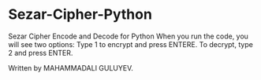 # Sezar-Cipher-Python
Sezar Cipher Encode and Decode for Python
When you run the code, you will see two options: Type 1 to encrypt and press ENTERE. To decrypt, type 2 and press ENTER.

Written by MAHAMMADALI GULUYEV.
